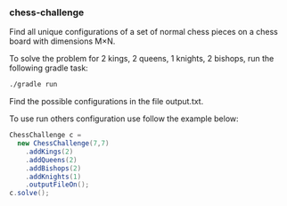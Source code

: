 ### chess-challenge

Find all unique configurations of a set of normal chess pieces on a chess board with dimensions M×N.

To solve the problem for 2 kings, 2 queens, 1 knights, 2 bishops, run the following gradle task: 

```bash
./gradle run
```
Find the possible configurations in the file output.txt.

To use run others configuration use follow the example below:

```groovy
ChessChallenge c = 
  new ChessChallenge(7,7)
    .addKings(2)
    .addQueens(2)
    .addBishops(2)
    .addKnights(1)
    .outputFileOn();
c.solve();
```



